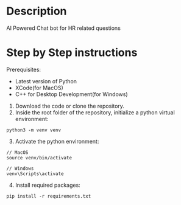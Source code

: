 # Description
AI Powered Chat bot for HR related questions

# Step by Step instructions

Prerequisites:
- Latest version of Python
- XCode(for MacOS)
- C++ for Desktop Development(for Windows)

1. Download the code or clone the repository.
2. Inside the root folder of the repository, initialize a python virtual environment:
```
python3 -m venv venv
```
3. Activate the python environment:
```
// MacOS
source venv/bin/activate

// Windows
venv\Scripts\activate
```
4. Install required packages:
```
pip install -r requirements.txt
```
